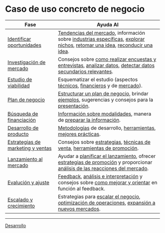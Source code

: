 # Caso de uso concreto de negocio

|Fase|Ayuda AI|
|-|-|
[Identificar oportunidades](identificarOportunidades/README.md)|[Tendencias del mercado](identificarOportunidades/tendenciasMercado.md), información sobre [industrias específicas](identificarOportunidades/industriasEspecificas.md), [explorar nichos](identificarOportunidades/explorarNichos.md), [retomar una idea](identificarOportunidades/retomarIdea.md), [reconducir una idea](identificarOportunidades/reconducirIdea.md).
[Investigación de mercado](investigacionMercado/README.md)|Consejos sobre [como realizar encuestas y entrevistas](investigacionMercado/encuestasEntrevistas.md), [analizar datos](investigacionMercado/analisisDatos.md), [detectar datos secundarios relevantes](investigacionMercado/datosSecundarios.md).
[Estudio de viabilidad](estudioViabilidad/README.md)|Esquematizar el estudio (aspectos [técnicos](estudioViabilidad/aspectosTecnicos.md), [financieros](estudioViabilidad/aspectosFinancieros.md) y de [mercado](estudioViabilidad/aspectosDeMercado.md)).
[Plan de negocio](planDeNegocio/README.md)|[Estructurar un plan de negocio](planDeNegocio/propuestaEstructura.md), brindar [ejemplos](planDeNegocio/ejemplosContenido.md), sugerencias y consejos para la [presentación](planDeNegocio/sugerenciasPresentacion.md).
[Búsqueda de financiación](busquedaFinanciacion/README.md)|[Información sobre modalidades](busquedaFinanciacion/modalidades.md), manera de [preparar la información](busquedaFinanciacion/preparacion.md).
[Desarrollo de producto](desarrolloProducto/README.md)|[Metodologías](desarrolloProducto/metodologiasDesarrollo.md) de desarrollo, [herramientas](desarrolloProducto/herramientas.md), [mejores prácticas](desarrolloProducto/mejoresPracticas.md).
[Estrategias de marketing y ventas](marketingVentas/README.md)|Consejos sobre [estrategias](marketingVentas/estrategias.md), [técnicas de venta](marketingVentas/tecnicasVenta.md), [herramientas de promoción](marketingVentas/herramientasPromocion.md).
[Lanzamiento al mercado](lanzamiento/README.md)|Ayudar a [planificar el lanzamiento](lanzamiento/planificarLanzamiento.md), ofrecer [estrategias de promoción](lanzamiento/estrategiasPromocion.md) y proporcionar [análisis de las reacciones del mercado](lanzamiento/analizarReacciones.md).
[Evalución y ajuste](evaluacionAjuste/README.md)|[Feedback](evaluacionAjuste/feedback.md), [análisis e interpretación](evaluacionAjuste/analisisInterpretacionFeedback.md) y consejos sobre [como mejorar y orientar](evaluacionAjuste/implementacionAjustes.md) en función al feedback.
[Escalado y crecimiento](escaladoCrecimiento/README.md)|Estrategias para [escalar el negocio](escaladoCrecimiento/estrategiasEscalado.md), [optimización de operaciones](escaladoCrecimiento/optimizacionOperaciones.md), [expansión a nuevos mercados](escaladoCrecimiento/expansionNuevosMercados.md).

---
[Desarrollo](https://chat.openai.com/share/b175c472-3421-4be3-b270-aa8df5172557)